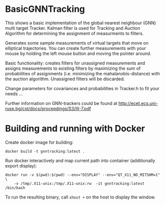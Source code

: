 BasicGNNTracking
================

This shows a basic implementation of the global nearest neighbour (GNN) multi target Tracker. Kalman filter is used for Tracking and Auction Algorithm for determining the assignment of measurments to filters.

Generates some sample measurements of virtual targets that move on elliptical trajectories. 
You can create further measurements with your mouse by holding the left mouse button and moving the pointer around.

Basic functionality: 
creates filters for unassigned measurements and assigns measurements to existing filters by maximizing the sum of probabilities of
assignments (i.e. minimizing the mahalanobis-distance) with the auction algorithm. Unassigned filters will be discarded.

Change parameters for covariances and probabilities in Tracker.h to fit your needs ...

Further information on GNN-trackers could be found at http://ecet.ecs.uni-ruse.bg/cst/docs/proceedings/S3/III-7.pdf


Building and running with Docker
================================

Create docker image for building: 

```
docker build -t gnntracking:latest .
```

Run docker interactively and map current path into container (additionally export display):

```
docker run -v $(pwd):$(pwd) --env="DISPLAY" --env="QT_X11_NO_MITSHM=1" \
    -v /tmp/.X11-unix:/tmp/.X11-unix:rw  -it gnntracking:latest /bin/bash 
```

To run the resulting binary, call `xhost +` on the host to display the window.